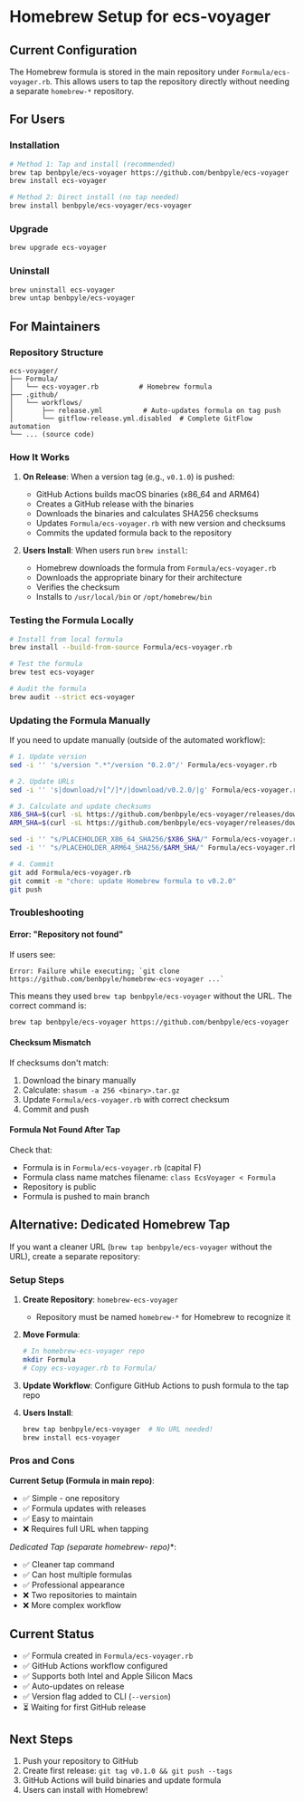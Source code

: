 # Homebrew Setup for ecs-voyager

## Current Configuration

The Homebrew formula is stored in the main repository under `Formula/ecs-voyager.rb`. This allows users to tap the repository directly without needing a separate `homebrew-*` repository.

## For Users

### Installation

```bash
# Method 1: Tap and install (recommended)
brew tap benbpyle/ecs-voyager https://github.com/benbpyle/ecs-voyager
brew install ecs-voyager

# Method 2: Direct install (no tap needed)
brew install benbpyle/ecs-voyager/ecs-voyager
```

### Upgrade

```bash
brew upgrade ecs-voyager
```

### Uninstall

```bash
brew uninstall ecs-voyager
brew untap benbpyle/ecs-voyager
```

## For Maintainers

### Repository Structure

```
ecs-voyager/
├── Formula/
│   └── ecs-voyager.rb          # Homebrew formula
├── .github/
│   └── workflows/
│       ├── release.yml          # Auto-updates formula on tag push
│       └── gitflow-release.yml.disabled  # Complete GitFlow automation
└── ... (source code)
```

### How It Works

1. **On Release**: When a version tag (e.g., `v0.1.0`) is pushed:
   - GitHub Actions builds macOS binaries (x86_64 and ARM64)
   - Creates a GitHub release with the binaries
   - Downloads the binaries and calculates SHA256 checksums
   - Updates `Formula/ecs-voyager.rb` with new version and checksums
   - Commits the updated formula back to the repository

2. **Users Install**: When users run `brew install`:
   - Homebrew downloads the formula from `Formula/ecs-voyager.rb`
   - Downloads the appropriate binary for their architecture
   - Verifies the checksum
   - Installs to `/usr/local/bin` or `/opt/homebrew/bin`

### Testing the Formula Locally

```bash
# Install from local formula
brew install --build-from-source Formula/ecs-voyager.rb

# Test the formula
brew test ecs-voyager

# Audit the formula
brew audit --strict ecs-voyager
```

### Updating the Formula Manually

If you need to update manually (outside of the automated workflow):

```bash
# 1. Update version
sed -i '' 's/version ".*"/version "0.2.0"/' Formula/ecs-voyager.rb

# 2. Update URLs
sed -i '' 's|download/v[^/]*/|download/v0.2.0/|g' Formula/ecs-voyager.rb

# 3. Calculate and update checksums
X86_SHA=$(curl -sL https://github.com/benbpyle/ecs-voyager/releases/download/v0.2.0/ecs-voyager-v0.2.0-x86_64-apple-darwin.tar.gz | shasum -a 256 | awk '{print $1}')
ARM_SHA=$(curl -sL https://github.com/benbpyle/ecs-voyager/releases/download/v0.2.0/ecs-voyager-v0.2.0-aarch64-apple-darwin.tar.gz | shasum -a 256 | awk '{print $1}')

sed -i '' "s/PLACEHOLDER_X86_64_SHA256/$X86_SHA/" Formula/ecs-voyager.rb
sed -i '' "s/PLACEHOLDER_ARM64_SHA256/$ARM_SHA/" Formula/ecs-voyager.rb

# 4. Commit
git add Formula/ecs-voyager.rb
git commit -m "chore: update Homebrew formula to v0.2.0"
git push
```

### Troubleshooting

#### Error: "Repository not found"

If users see:
```
Error: Failure while executing; `git clone https://github.com/benbpyle/homebrew-ecs-voyager ...`
```

This means they used `brew tap benbpyle/ecs-voyager` without the URL. The correct command is:
```bash
brew tap benbpyle/ecs-voyager https://github.com/benbpyle/ecs-voyager
```

#### Checksum Mismatch

If checksums don't match:
1. Download the binary manually
2. Calculate: `shasum -a 256 <binary>.tar.gz`
3. Update `Formula/ecs-voyager.rb` with correct checksum
4. Commit and push

#### Formula Not Found After Tap

Check that:
- Formula is in `Formula/ecs-voyager.rb` (capital F)
- Formula class name matches filename: `class EcsVoyager < Formula`
- Repository is public
- Formula is pushed to main branch

## Alternative: Dedicated Homebrew Tap

If you want a cleaner URL (`brew tap benbpyle/ecs-voyager` without the URL), create a separate repository:

### Setup Steps

1. **Create Repository**: `homebrew-ecs-voyager`
   - Repository must be named `homebrew-*` for Homebrew to recognize it

2. **Move Formula**:
   ```bash
   # In homebrew-ecs-voyager repo
   mkdir Formula
   # Copy ecs-voyager.rb to Formula/
   ```

3. **Update Workflow**: Configure GitHub Actions to push formula to the tap repo

4. **Users Install**:
   ```bash
   brew tap benbpyle/ecs-voyager  # No URL needed!
   brew install ecs-voyager
   ```

### Pros and Cons

**Current Setup (Formula in main repo)**:
- ✅ Simple - one repository
- ✅ Formula updates with releases
- ✅ Easy to maintain
- ❌ Requires full URL when tapping

**Dedicated Tap (separate homebrew-* repo)**:
- ✅ Cleaner tap command
- ✅ Can host multiple formulas
- ✅ Professional appearance
- ❌ Two repositories to maintain
- ❌ More complex workflow

## Current Status

- ✅ Formula created in `Formula/ecs-voyager.rb`
- ✅ GitHub Actions workflow configured
- ✅ Supports both Intel and Apple Silicon Macs
- ✅ Auto-updates on release
- ✅ Version flag added to CLI (`--version`)
- ⏳ Waiting for first GitHub release

## Next Steps

1. Push your repository to GitHub
2. Create first release: `git tag v0.1.0 && git push --tags`
3. GitHub Actions will build binaries and update formula
4. Users can install with Homebrew!

